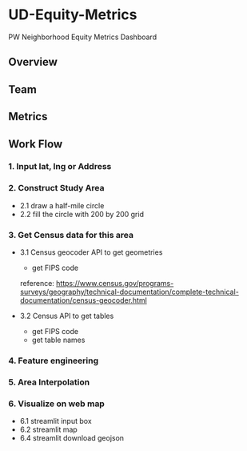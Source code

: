# UD-Equity-Metrics
PW Neighborhood Equity Metrics Dashboard
## Overview
## Team
## Metrics
## Work Flow
### 1. Input lat, lng or Address
### 2. Construct Study Area
-  2.1 draw a half-mile circle
-  2.2 fill the circle with 200 by 200 grid

### 3. Get Census data for this area
- 3.1 Census geocoder API to get geometries
    - get FIPS code
    
    reference: https://www.census.gov/programs-surveys/geography/technical-documentation/complete-technical-documentation/census-geocoder.html
- 3.2 Census API to get tables
     - get FIPS code 
     - get table names
### 4. Feature engineering
### 5. Area Interpolation
### 6. Visualize on web map
  - 6.1 streamlit input box
  - 6.2 streamlit map
  - 6.4 streamlit download geojson
